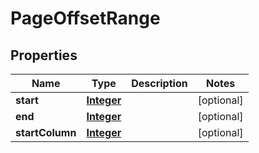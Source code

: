 

# PageOffsetRange


## Properties

| Name | Type | Description | Notes |
|------------ | ------------- | ------------- | -------------|
|**start** | [**Integer**](Integer.md) |  |  [optional] |
|**end** | [**Integer**](Integer.md) |  |  [optional] |
|**startColumn** | [**Integer**](Integer.md) |  |  [optional] |



